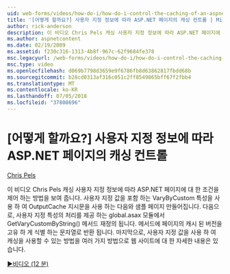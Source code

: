 ```yaml
---
uid: web-forms/videos/how-do-i/how-do-i-control-the-caching-of-an-aspnet-page-based-upon-custom-information
title: '[어떻게 할까요?] 사용자 지정 정보에 따라 ASP.NET 페이지의 캐싱 컨트롤 | Microsoft Docs'
author: rick-anderson
description: 이 비디오 Chris Pels 캐싱 사용자 지정 정보에 따라 ASP.NET 페이지에 대 한 조건을 제어 하는 방법을 보여 줍니다. 샘플 페이지 만들어집니다 및 O. 다음...
ms.author: aspnetcontent
ms.date: 02/19/2009
ms.assetid: f230c316-1313-4b8f-967c-62f9684fe378
msc.legacyurl: /web-forms/videos/how-do-i/how-do-i-control-the-caching-of-an-aspnet-page-based-upon-custom-information
msc.type: video
ms.openlocfilehash: d069b7798d3659e9f6786fb8d63862817fbdd68b
ms.sourcegitcommit: b28cd0313af316c051c2ff8549865bff67f2fbb4
ms.translationtype: MT
ms.contentlocale: ko-KR
ms.lasthandoff: 07/05/2018
ms.locfileid: "37808696"
---
```

<a name="how-do-i-control-the-caching-of-an-aspnet-page-based-upon-custom-information"></a>[어떻게 할까요?] 사용자 지정 정보에 따라 ASP.NET 페이지의 캐싱 컨트롤
====================
[Chris Pels](https://twitter.com/chrispels)

이 비디오 Chris Pels 캐싱 사용자 지정 정보에 따라 ASP.NET 페이지에 대 한 조건을 제어 하는 방법을 보여 줍니다. 사용자 지정 값을 포함 하는 VaryByCustom 특성을 사용 하 여 OutputCache 지시문을 사용 하는 다음와 샘플 페이지 만들어집니다. 다음으로, 사용자 지정 특성의 처리를 제공 하는 global.asax 모듈에서 GetVaryCustomByString() 메서드 재정의 됩니다. 메서드에 페이지의 캐시 된 버전을 고유 하 게 식별 하는 문자열로 반환 됩니다. 마지막으로, 사용자 지정 값을 사용 하 여 캐싱을 사용할 수 있는 방법을 여러 가지 방법으로 웹 사이트에 대 한 자세한 내용은 있습니다.

[&#9654;비디오 (12 분)](https://channel9.msdn.com/Blogs/ASP-NET-Site-Videos/how-do-i-control-the-caching-of-an-aspnet-page-based-upon-custom-information)
